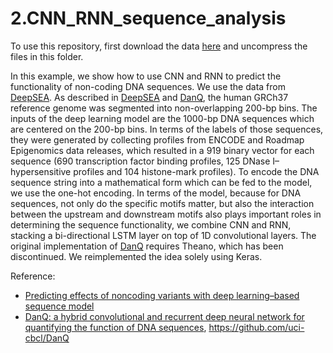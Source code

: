 # 2.CNN_RNN_sequence_analysis

To use this repository, first download the data [here](https://drive.google.com/file/d/1wPj4M2a_fWqyV9HKUtycKd6dzvrgNeBb/view?usp=sharing) and uncompress the files in this folder. 

In this example, we show how to use CNN and RNN to predict the functionality of non-coding DNA sequences. We use the data from [DeepSEA](https://www.nature.com/articles/nmeth.3547). As described in [DeepSEA](https://www.nature.com/articles/nmeth.3547) and [DanQ](https://www.ncbi.nlm.nih.gov/pubmed/27084946), the human GRCh37 reference genome was segmented into non-overlapping 200-bp bins. The inputs of the deep learning model are the 1000-bp DNA sequences which are centered on the 200-bp bins. In terms of the labels of those sequences, they were generated by collecting profiles from ENCODE and Roadmap Epigenomics data releases, which resulted in a 919 binary vector for each sequence (690 transcription factor binding profiles, 125 DNase I–hypersensitive profiles and 104 histone-mark profiles). To encode the DNA sequence string into a mathematical form which can be fed to the model, we use the one-hot encoding. In terms of the model, because for DNA sequences, not only do the specific motifs matter, but also the interaction between the upstream and downstream motifs also plays important roles in determining the sequence functionality, we combine CNN and RNN, stacking a bi-directional LSTM layer on top of 1D convolutional layers. The original implementation of [DanQ](https://github.com/uci-cbcl/DanQ) requires Theano, which has been discontinued. We reimplemented the idea solely using Keras.

Reference:
* [Predicting effects of noncoding variants with deep learning–based sequence model](https://www.nature.com/articles/nmeth.3547)
* [DanQ: a hybrid convolutional and recurrent deep neural network for quantifying the function of DNA sequences](https://www.ncbi.nlm.nih.gov/pubmed/27084946), https://github.com/uci-cbcl/DanQ